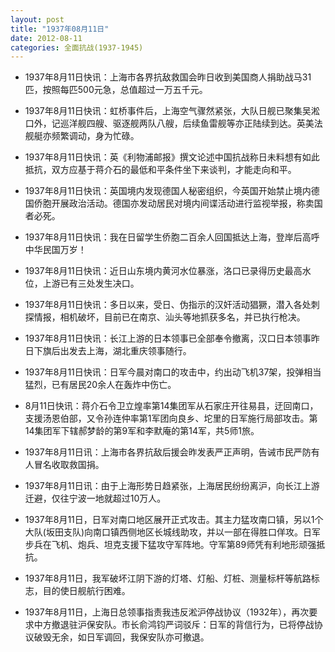 ```yaml
---
layout: post
title: "1937年08月11日"
date: 2012-08-11
categories: 全面抗战(1937-1945)
---
```


<meta name="referrer" content="no-referrer" />

- 1937年8月11日快讯：上海市各界抗敌救国会昨日收到美国商人捐助战马31匹，按照每匹500元急，总值超过一万五千元。 

- 1937年8月11日快讯：虹桥事件后，上海空气骤然紧张，大队日舰已聚集吴淞口外，记巡洋舰四艘、驱逐舰两队八艘，后续鱼雷舰等亦正陆续到达。英美法舰艇亦频繁调动，身为忙碌。 

- 1937年8月11日快讯：英《利物浦邮报》撰文论述中国抗战称日未料想有如此抵抗，双方应基于蒋介石的最低和平条件坐下来谈判，才能走向和平。 

- 1937年8月11日快讯：英国境内发现德国人秘密组织，今英国开始禁止境内德国侨胞开展政治活动。德国亦发动居民对境内间谍活动进行监视举报，称卖国者必死。 

- 1937年8月11日快讯：我在日留学生侨胞二百余人回国抵达上海，登岸后高呼中华民国万岁！ 

- 1937年8月11日快讯：近日山东境内黄河水位暴涨，洛口已录得历史最高水位，上游已有三处发生决口。 

- 1937年8月11日快讯：多日以来，受日、伪指示的汉奸活动猖獗，潜入各处刺探情报，相机破坏，目前已在南京、汕头等地抓获多名，并已执行枪决。 

- 1937年8月11日快讯：长江上游的日本领事已全部奉令撤离，汉口日本领事昨日下旗后出发去上海，湖北重庆领事随行。 

- 1937年8月11日快讯：日军今晨对南口的攻击中，约出动飞机37架，投弹相当猛烈，已有居民20余人在轰炸中伤亡。 

- 8月11日快讯：蒋介石令卫立煌率第14集团军从石家庄开往易县，迂回南口，支援汤恩伯部，又令孙连仲率第1军团向良乡、坨里的日军施行局部攻击。第14集团军下辖郝梦龄的第9军和李默庵的第14军，共5师1旅。 

- 1937年8月11日讯：上海市各界抗敌后援会昨发表严正声明，告诫市民严防有人冒名收取救国捐。 

- 1937年8月11日讯：由于上海形势日趋紧张，上海居民纷纷离沪，向长江上游迁避，仅往宁波一地就超过10万人。 

- 1937年8月11日，日军对南口地区展开正式攻击。其主力猛攻南口镇，另以1个大队(坂田支队)向南口镇西侧地区长城线助攻，并以一部在得胜口佯攻。日军步兵在飞机、炮兵、坦克支援下猛攻守军阵地。守军第89师凭有利地形顽强抵抗。 

- 1937年8月11日，我军破坏江阴下游的灯塔、灯船、灯桩、测量标杆等航路标志，目的使日舰航行困难。 

- 1937年8月11日，上海日总领事指责我违反淞沪停战协议（1932年），再次要求中方撤退驻沪保安队。市长俞鸿钧严词驳斥：日军的背信行为，已将停战协议破毁无余，如日军调回，我保安队亦可撤退。 

